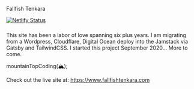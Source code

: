 <p class="-text-center">Fallfish Tenkara</p>

[![Netlify Status](https://api.netlify.com/api/v1/badges/fe878320-0a5b-4468-aa81-2ac03f614509/deploy-status)](https://app.netlify.com/sites/loving-villani-e29bd9/deploys)

###
This site has been a labor of love spanning six plus years. I am migrating from a Wordpress, Cloudflare, Digital Ocean deploy into the Jamstack via Gatsby and TailwindCSS. I started this project September 2020... More to come.

<p>mountainTopCoding(<span role="img" aria-label="mountain with snow-cap">&#127956;</span>);</p>

Check out the live site at: https://www.fallfishtenkara.com